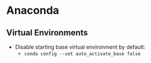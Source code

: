 # Anaconda

## Virtual Environments

- Disable starting base virtual environment by default:
    - `conda config --set auto_activate_base false`